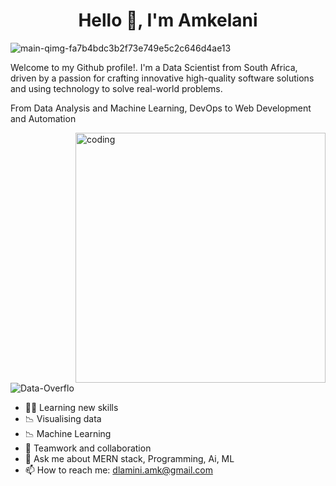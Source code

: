 <h1 align="center">Hello 👋, I'm Amkelani</h1>

<!--
**Data-Overflo/Data-Overflo** is a ✨ _special_ ✨ repository because its `README.md` (this file) appears on your GitHub profile.

Here are some ideas to get you started:

  * 🔭 I am Currently working as **Chief Data Scientist(Sr.AWS AI ML Solution Architect)** at [IBM](https://www.ibm.com/in-en)
- 🔭 I’m currently working on ...
- 🌱 I’m currently learning **V, Type Script, DevOps tools, other development tools**
- ✍🏾 Learning new skills
- 📉 Visualising data
- 📉 Machine Learning
- 🤝 Teamwork and collaboration
- 👯 I’m looking to collaborate on ...
- 🤔 I’m looking for help with ...
- 💬 Ask me about **MERN stack, Programming, Ai, ML**
- 📫 How to reach me: **dlamini.amk@gmail.com**
- 😄 Pronouns: ...
- ⚡ Fun fact: ...
-->
![main-qimg-fa7b4bdc3b2f73e749e5c2c646d4ae13](https://user-images.githubusercontent.com/8805744/183447964-0216585b-499c-4bbf-a565-b04339b4b53c.gif)

<p> Welcome to my Github profile!. I'm a Data Scientist from South Africa, driven by a passion for crafting innovative high-quality software solutions and using technology to solve real-world problems.</p>
<p>From Data Analysis and Machine Learning, DevOps to Web Development and Automation</p>


<img align="right" alt="coding" width="400" src="https://raw.githubusercontent.com/hasibul-hasan-shuvo/hasibul-hasan-shuvo/main/images/coding-boy.gif">

<p align="left"> <img src="https://komarev.com/ghpvc/?username=Data-Overflo&label=Profile%20views&color=0e75b6&style=flat" alt="Data-Overflo" /> </p>




 <!--
**Data-Overflo/Data-Overflo** is a ✨ _special_ ✨ repository because its `README.md` (this file) appears on your GitHub profile.

Here are some ideas to get you started:

  * 🔭 I am Currently working as **Chief Data Scientist(Sr.AWS AI ML Solution Architect)** at [IBM](https://www.ibm.com/in-en)
- 🔭 I’m currently working on ...
- 🌱 I’m currently learning **V, Type Script, DevOps tools, other development tools**-->
- ✍🏾 Learning new skills
- 📉 Visualising data
- 📉 Machine Learning
- 🤝 Teamwork and collaboration
- 💬 Ask me about MERN stack, Programming, Ai, ML
- 📫 How to reach me: dlamini.amk@gmail.com


